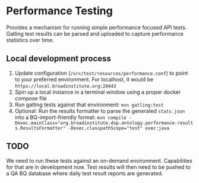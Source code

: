 # Performance Testing

Provides a mechanism for running simple performance focused API tests. 
Gatling test results can be parsed and uploaded to capture performance
statistics over time.

## Local development process

1. Update configuration (`/src/test/resources/performance.conf`) to point to your preferred environment. For localhost, it would be `https://local.broadinstitute.org:28443` 
2. Spin up a local instance in a terminal window using a proper docker compose file
3. Run gatling tests against that environment: `mvn gatling:test`
4. Optional: Run the results formatter to parse the generated `stats.json` into a BQ-import-friendly format: `mvn compile -Dexec.mainClass="org.broadinstitute.dsp.ontology.performance.results.ResultsFormatter" -Dexec.classpathScope="test" exec:java`

## TODO
We need to run these tests against an on-demand environment. Capabilities for that are in development now.
Test results will then need to be pushed to a QA BQ database where daily test result reports are generated.